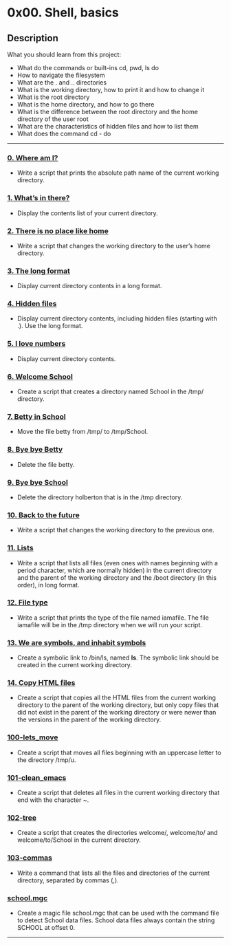 # 0x00. Shell, basics

## Description
What you should learn from this project:

* What do the commands or built-ins cd, pwd, ls do
* How to navigate the filesystem
* What are the . and .. directories
* What is the working directory, how to print it and how to change it
* What is the root directory
* What is the home directory, and how to go there
* What is the difference between the root directory and the home directory of the user root
* What are the characteristics of hidden files and how to list them
* What does the command cd - do

---

### [0. Where am I?](./0-current_working_directory)
* Write a script that prints the absolute path name of the current working directory.

### [1. What’s in there?](./1-listit)
* Display the contents list of your current directory.


### [2. There is no place like home](./2-bring_me_home)
* Write a script that changes the working directory to the user’s home directory.


### [3. The long format ](./3-listfiles)
* Display current directory contents in a long format.


### [4. Hidden files](./4-listmorefiles)
* Display current directory contents, including hidden files (starting with .). Use the long format.


### [5. I love numbers](./5-listfilesdigitonly)
* Display current directory contents.

### [6. Welcome School](./6-firstdirectory)
* Create a script that creates a directory named School in the /tmp/ directory.

### [7. Betty in School ](./7-movethatfile)
* Move the file betty from /tmp/ to /tmp/School.

### [8. Bye bye Betty ](./8-firstdelete)
* Delete the file betty.

### [9. Bye bye School](./9-firstdirdeletion)
* Delete the directory holberton that is in the /tmp directory.

### [10. Back to the future ](./10-back)
* Write a script that changes the working directory to the previous one.

### [11. Lists ](./11-lists)
* Write a script that lists all files (even ones with names beginning with a period character, which are normally hidden) in the current directory and the parent of the working directory and the /boot directory (in this order), in long format.

### [12. File type](./12-file_type)
* Write a script that prints the type of the file named iamafile. The file iamafile will be in the /tmp directory when we will run your script.

### [13. We are symbols, and inhabit symbols](./13-symbolic_link)
* Create a symbolic link to /bin/ls, named __ls__. The symbolic link should be created in the current working directory.

### [14. Copy HTML files](./14-copy_html)
* Create a script that copies all the HTML files from the current working directory to the parent of the working directory, but only copy files that did not exist in the parent of the working directory or were newer than the versions in the parent of the working directory.

### [100-lets_move](./100-lets_move)
* Create a script that moves all files beginning with an uppercase letter to the directory /tmp/u.

### [101-clean_emacs](./101-clean_emacs)
* Create a script that deletes all files in the current working directory that end with the character ~.

### [102-tree](./102-tree)
* Create a script that creates the directories welcome/, welcome/to/ and welcome/to/School in the current directory.

### [103-commas](./103-commass)
* Write a command that lists all the files and directories of the current directory, separated by commas (,).

### [school.mgc](./school.mgc)
* Create a magic file school.mgc that can be used with the command file to detect School data files. School data files always contain the string SCHOOL at offset 0.

---


